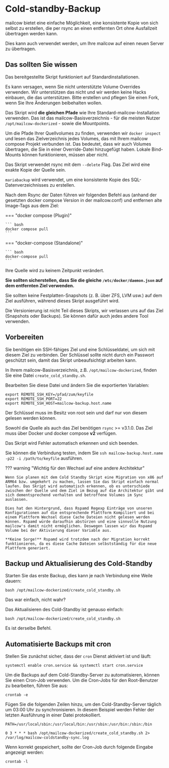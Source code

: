 # Cold-standby-Backup

mailcow bietet eine einfache Möglichkeit, eine konsistente Kopie von sich selbst zu erstellen, die per rsync an einen entfernten Ort ohne Ausfallzeit übertragen werden kann.

Dies kann auch verwendet werden, um Ihre mailcow auf einen neuen Server zu übertragen.

## Das sollten Sie wissen

Das bereitgestellte Skript funktioniert auf Standardinstallationen.

Es kann versagen, wenn Sie nicht unterstützte Volume Overrides verwenden. Wir unterstützen das nicht und wir werden keine Hacks einbauen, die das unterstützen. Bitte erstellen und pflegen Sie einen Fork, wenn Sie Ihre Änderungen beibehalten wollen.

Das Skript wird **die gleichen Pfade** wie Ihre Standard-mailcow-Installation verwenden. Das ist das mailcow-Basisverzeichnis - für die meisten Nutzer `/opt/mailcow-dockerized` - sowie die Mountpoints.

Um die Pfade Ihrer Quellvolumes zu finden, verwenden wir `docker inspect` und lesen das Zielverzeichnis jedes Volumes, das mit Ihrem mailcow compose Projekt verbunden ist. Das bedeutet, dass wir auch Volumes übertragen, die Sie in einer Override-Datei hinzugefügt haben. Lokale Bind-Mounts können funktionieren, müssen aber nicht.

Das Skript verwendet rsync mit dem `--delete` Flag. Das Ziel wird eine exakte Kopie der Quelle sein.

`mariabackup` wird verwendet, um eine konsistente Kopie des SQL-Datenverzeichnisses zu erstellen.

Nach dem Rsync der Daten führen wir folgenden Befehl aus (anhand der gesetzten docker compose Version in der mailcow.conf) und entfernen alte Image-Tags aus dem Ziel:

=== "docker compose (Plugin)"

    ``` bash
    docker compose pull
    ```

=== "docker-compose (Standalone)"

    ``` bash
    docker-compose pull
    ```

Ihre Quelle wird zu keinem Zeitpunkt verändert.

**Sie sollten sicherstellen, dass Sie die gleiche `/etc/docker/daemon.json` auf dem entfernten Ziel verwenden.**

Sie sollten keine Festplatten-Snapshots (z. B. über ZFS, LVM usw.) auf dem Ziel ausführen, während dieses Skript ausgeführt wird.

Die Versionierung ist nicht Teil dieses Skripts, wir verlassen uns auf das Ziel (Snapshots oder Backups). Sie können dafür auch jedes andere Tool verwenden.

## Vorbereiten

Sie benötigen ein SSH-fähiges Ziel und eine Schlüsseldatei, um sich mit diesem Ziel zu verbinden. Der Schlüssel sollte nicht durch ein Passwort geschützt sein, damit das Skript unbeaufsichtigt arbeiten kann.

In Ihrem mailcow-Basisverzeichnis, z.B. `/opt/mailcow-dockerized`, finden Sie eine Datei `create_cold_standby.sh`.

Bearbeiten Sie diese Datei und ändern Sie die exportierten Variablen:

```
export REMOTE_SSH_KEY=/pfad/zum/keyfile
export REMOTE_SSH_PORT=22
export REMOTE_SSH_HOST=mailcow-backup.host.name
```

Der Schlüssel muss im Besitz von root sein und darf nur von diesem gelesen werden können.

Sowohl die Quelle als auch das Ziel benötigen `rsync` >= v3.1.0.
Das Ziel muss über Docker und docker compose **v2** verfügen.

Das Skript wird Fehler automatisch erkennen und sich beenden.

Sie können die Verbindung testen, indem Sie `ssh mailcow-backup.host.name -p22 -i /path/to/keyfile` ausführen.

??? warning "Wichtig für den Wechsel auf eine andere Architektur"

    Wenn Sie planen mit dem Cold Standby Skript eine Migration von x86 auf ARM64 bzw. umgekehrt zu machen, lassen Sie das Skript einfach normal laufen. Das Skript wird automatisch erkennen, ob es unterschiede zwischen der Quelle und dem Ziel im Bezug auf die Architektur gibt und sich dementsprechend verhalten und betroffene Volumes im Sync auslassen.

    Dies hat den Hintergrund, dass Rspamd Regexp Einträge von unseren Konfigurationen auf die entsprechende Plattform Kompiliert und bei einem Plattform Wechsel diese Cache Dateien nicht gelesen werden können. Rspamd würde daraufhin abstürzen und eine sinnvolle Nutzung mailcow's damit nicht ermöglichen. Deswegen lassen wir das Rspamd Volume bei der Aktivierung dieser Variable aus.

    **Keine Sorge!** Rspamd wird trotzdem nach der Migration korrekt funktionieren, da es diese Cache Dateien selbstständig für die neue Plattform generiert.

## Backup und Aktualisierung des Cold-Standby

Starten Sie das erste Backup, dies kann je nach Verbindung eine Weile dauern:

```
bash /opt/mailcow-dockerized/create_cold_standby.sh
```

Das war einfach, nicht wahr?

Das Aktualisieren des Cold-Standby ist genauso einfach:

```
bash /opt/mailcow-dockerized/create_cold_standby.sh
```

Es ist derselbe Befehl.

## Automatisierte Backups mit cron

Stellen Sie zunächst sicher, dass der `cron` Dienst aktiviert ist und läuft:

```
systemctl enable cron.service && systemctl start cron.service
```

Um die Backups auf dem Cold-Standby-Server zu automatisieren, können Sie einen Cron-Job verwenden. Um die Cron-Jobs für den Root-Benutzer zu bearbeiten, führen Sie aus:

```
crontab -e
```

Fügen Sie die folgenden Zeilen hinzu, um den Cold-Standby-Server täglich um 03:00 Uhr zu synchronisieren. In diesem Beispiel werden Fehler der letzten Ausführung in einer Datei protokolliert.

```
PATH=/usr/local/sbin:/usr/local/bin:/usr/sbin:/usr/bin:/sbin:/bin

0 3 * * * bash /opt/mailcow-dockerized/create_cold_standby.sh 2> /var/log/mailcow-coldstandby-sync.log
```

Wenn korrekt gespeichert, sollte der Cron-Job durch folgende Eingabe angezeigt werden:

```
crontab -l
```